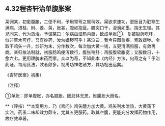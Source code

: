 ## 4.32程杏轩治单腹胀案

莱佣某，初患腹胀，二便不利，予用胃苓之属稍效。渠欲求速功，更医目为脏寒生满病，进桂、附、姜、萸，胀甚，腹如抱瓮，脐突口干，溲滴如墨，揣无生理。其兄同来，代为恳治。予谓某曰：尔病由湿热内蕴，致成单胀①，复被狠药吃坏，似非草木可疗。吾有妙药，汝勿嫌秽可乎！某泣曰：我今只图愈疾，焉敢嫌秽。令取干鸡矢一升，炒研为末，分作数次，每次加大黄一钱，五更清酒煎服，有效再商。某归依法制就，初服肠鸣便泻数行，腹胀稍舒；再服腹软胀宽；又服数日，十愈六七。更用理脾末药而瘳。众以为奇，不知此本《内经》方法，何奇之有？予治此证，每用此法，效者颇多，视禹功神佑诸方，其功相出远矣。

《杏轩医案》初集）

〔注释〕

①单胀：即单腹胀，亦名臌胀。因肢体无恙，惟腹胀大而名。

**〔评按〕**本案用方，乃《素问》鸡矢醴方加大黄。鸡矢利水泄热，大黄荡下实浊，药虽二味却效力颇专，尤其五更服药，取其空腹，更能充分发挥药物作用，故疗效卓著。
